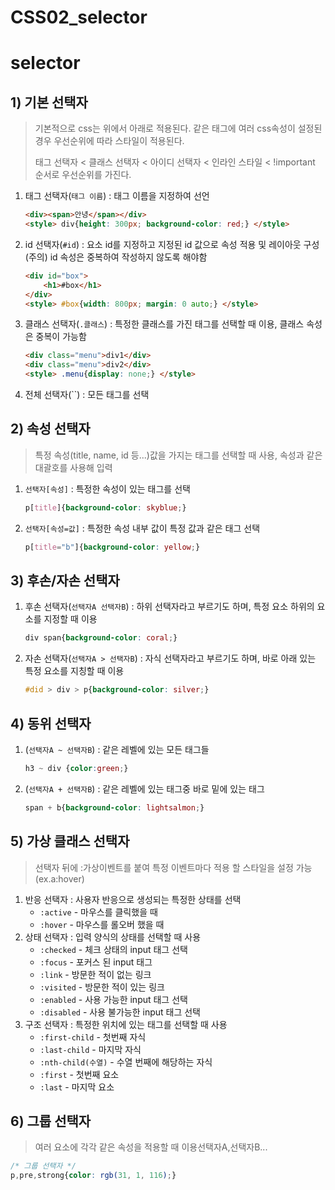 # CSS02_selector

# selector

## **1) 기본 선택자**

> 기본적으로 css는 위에서 아래로 적용된다. 같은 태그에 여러 css속성이 설정된 경우 우선순위에 따라 스타일이 적용된다.
> 
> 
> 태그 선택자 < 클래스 선택자 < 아이디 선택자 < 인라인 스타일 < !important 순서로 우선순위를 가진다.
> 
1. 태그 선택자(`태그 이름`) : 태그 이름을 지정하여 선언
    
    ```html
    <div><span>안녕</span></div>
    <style> div{height: 300px; background-color: red;} </style>
    ```
    
2. id 선택자(`#id`) : 요소 id를 지정하고 지정된 id 값으로 속성 적용 및 레이아웃 구성
(주의) id 속성은 중복하여 작성하지 않도록 해야함
    
    ```html
    <div id="box">
        <h1>#box</h1>
    </div>
    <style> #box{width: 800px; margin: 0 auto;} </style>
    ```
    
3. 클래스 선택자(`.클래스`) : 특정한 클래스를 가진 태그를 선택할 때 이용, 클래스 속성은 중복이 가능함
    
    ```html
    <div class="menu">div1</div>
    <div class="menu">div2</div>
    <style> .menu{display: none;} </style>
    ```
    
4. 전체 선택자(``) : 모든 태그를 선택

## **2) 속성 선택자**

> 특정 속성(title, name, id 등...)값을 가지는 태그를 선택할 때 사용, 속성과 같은 대괄호를 사용해 입력
> 
1. `선택자[속성]` : 특정한 속성이 있는 태그를 선택
    
    ```css
    p[title]{background-color: skyblue;}
    ```
    
2. `선택자[속성=값]` : 특정한 속성 내부 값이 특정 값과 같은 태그 선택
    
    ```css
    p[title="b"]{background-color: yellow;}
    ```
    

## **3) 후손/자손 선택자**

1. 후손 선택자(`선택자A 선택자B`) : 하위 선택자라고 부르기도 하며, 특정 요소 하위의 요소를 지정할 때 이용
    
    ```css
    div span{background-color: coral;}
    ```
    
2. 자손 선택자(`선택자A > 선택자B`) : 자식 선택자라고 부르기도 하며, 바로 아래 있는 특정 요소를 지칭할 때 이용
    
    ```css
    #did > div > p{background-color: silver;}
    ```
    

## **4) 동위 선택자**

1. (`선택자A ~ 선택자B`) : 같은 레벨에 있는 모든 태그들
    
    ```css
    h3 ~ div {color:green;}
    ```
    
2. (`선택자A + 선택자B`) : 같은 레벨에 있는 태그중 바로 밑에 있는 태그
    
    ```css
    span + b{background-color: lightsalmon;}
    ```
    

## **5) 가상 클래스 선택자**

> 선택자 뒤에 :가상이벤트를 붙여 특정 이벤트마다 적용 할 스타일을 설정 가능 (ex.a:hover)
> 
1. 반응 선택자 : 사용자 반응으로 생성되는 특정한 상태를 선택
    - `:active` - 마우스를 클릭했을 때
    - `:hover` - 마우스를 롤오버 했을 때
2. 상태 선택자 : 입력 양식의 상태를 선택할 때 사용
    - `:checked` - 체크 상태의 input 태그 선택
    - `:focus` - 포커스 된 input 태그
    - `:link` - 방문한 적이 없는 링크
    - `:visited` - 방문한 적이 있는 링크
    - `:enabled` - 사용 가능한 input 태그 선택
    - `:disabled` - 사용 불가능한 input 태그 선택
3. 구조 선택자 : 특정한 위치에 있는 태그를 선택할 때 사용
    - `:first-child` - 첫번째 자식
    - `:last-child` - 마지막 자식
    - `:nth-child(수열)` - 수열 번째에 해당하는 자식
    - `:first` - 첫번째 요소
    - `:last` - 마지막 요소

## **6) 그룹 선택자**

> 여러 요소에 각각 같은 속성을 적용할 때 이용선택자A,선택자B...
> 

```css
/* 그룹 선택자 */
p,pre,strong{color: rgb(31, 1, 116);}
```